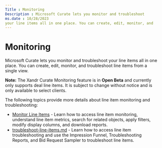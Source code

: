 ```yaml
---
Title : Monitoring
Description : Microsoft Curate lets you monitor and troubleshoot
ms.date : 10/28/2023
your line items all in one place. You can create, edit, monitor, and
---
```



# Monitoring



Microsoft Curate lets you monitor and troubleshoot
your line items all in one place. You can create, edit, monitor, and
troubleshoot line items from a single view.



<b>Note:</b> The Xandr
Curate Monitoring feature is in **Open Beta** and currently only
supports deal line items. It is subject to change without notice and is
only available to select clients.



The following topics provide more details about line item monitoring and
troubleshooting:

- <a href="monitor-line-items.md" class="xref"
  title="The Line Items screen displays Upcoming, In Progress, and Completed line items and metrics. It also lets you search for line items and related objects, apply filters, modify display columns, and download reports.">Monitor
  Line Items</a> - Learn how to access line item monitoring, understand
  line item metrics, search for related objects, apply filters, modify
  display columns, and download reports.
- <a href="troubleshoot-line-items.md"
  class="xref">troubleshoot-line-items.md</a> - Learn how to access
  line item troubleshooting and use the
  Impression Funnel,
  Troubleshooting Reports, and
  Bid Request Sampler to troubleshoot
  line items.





